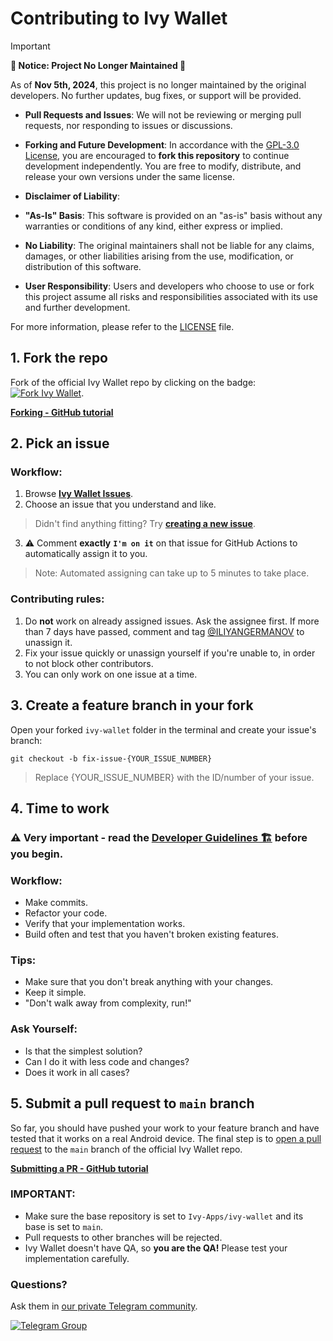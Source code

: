 # Contributing to Ivy Wallet

>[!IMPORTANT]
>**🚨 Notice: Project No Longer Maintained 🚨**
>
>As of **Nov 5th, 2024**, this project is no longer maintained by the original developers. No further updates, bug fixes, or support will be provided.
>
>- **Pull Requests and Issues**: We will not be reviewing or merging pull requests, nor responding to issues or discussions.
>
>- **Forking and Future Development**: In accordance with the [GPL-3.0 License](LICENSE), you are encouraged to **fork this repository** to continue development independently. You are free to modify, distribute, and release your own versions under the same license.
>
>- **Disclaimer of Liability**:
>  - **"As-Is" Basis**: This software is provided on an "as-is" basis without any warranties or conditions of any kind, either express or implied.
>  - **No Liability**: The original maintainers shall not be liable for any claims, damages, or other liabilities arising from the use, modification, or distribution of this software.
>  - **User Responsibility**: Users and developers who choose to use or fork this project assume all risks and responsibilities associated with its use and further development.
>
>For more information, please refer to the [LICENSE](LICENSE) file.


## 1. Fork the repo
Fork of the official Ivy Wallet repo by clicking on the badge: [![Fork Ivy Wallet](https://img.shields.io/github/forks/Ivy-Apps/ivy-wallet?logo=github&style=social)](https://github.com/Ivy-Apps/ivy-wallet/fork).

**[Forking - GitHub tutorial](https://docs.github.com/en/get-started/quickstart/fork-a-repo)**


## 2. Pick an issue
### Workflow:
1. Browse **[Ivy Wallet Issues](https://github.com/Ivy-Apps/ivy-wallet/issues)**.
2. Choose an issue that you understand and like.
> Didn't find anything fitting? Try **[creating a new issue](https://github.com/Ivy-Apps/ivy-wallet/issues/new/choose)**.
3. ⚠️ Comment **exactly** **`I'm on it`** on that issue for GitHub Actions to automatically assign it to you.
> Note: Automated assigning can take up to 5 minutes to take place.

### Contributing rules:
1. Do **not** work on already assigned issues. Ask the assignee first. If more than 7 days have passed, comment and tag [@ILIYANGERMANOV](https://github.com/ILIYANGERMANOV) to unassign it.
2. Fix your issue quickly or unassign yourself if you're unable to, in order to not block other contributors.
3. You can only work on one issue at a time.


## 3. Create a feature branch in your fork
Open your forked `ivy-wallet` folder in the terminal and create your issue's branch:
```
git checkout -b fix-issue-{YOUR_ISSUE_NUMBER}
```
> Replace {YOUR_ISSUE_NUMBER} with the ID/number of your issue.


## 4. Time to work
### ⚠️ Very important - read the [Developer Guidelines 🏗️](docs/Guidelines.md) before you begin.

### Workflow:
- Make commits.
- Refactor your code.
- Verify that your implementation works.
- Build often and test that you haven't broken existing features.

### Tips:
- Make sure that you don't break anything with your changes.
- Keep it simple.
- "Don't walk away from complexity, run!"

### Ask Yourself:
- Is that the simplest solution?
- Can I do it with less code and changes?
- Does it work in all cases?


## 5. Submit a pull request to `main` branch
So far, you should have pushed your work to your feature branch and have tested
that it works on a real Android device.
The final step is to [open a pull request](https://github.com/Ivy-Apps/ivy-wallet/pulls) to the `main` branch of the
official Ivy Wallet repo.

**[Submitting a PR - GitHub tutorial](https://docs.github.com/en/pull-requests/collaborating-with-pull-requests/proposing-changes-to-your-work-with-pull-requests/creating-a-pull-request-from-a-fork)**

### IMPORTANT:
- Make sure the base repository is set to `Ivy-Apps/ivy-wallet` and its base is set to `main`.
- Pull requests to other branches will be rejected.
- Ivy Wallet doesn't have QA, so **you are the QA!** Please test your implementation carefully.

### Questions?
Ask them in [our private Telegram community](https://t.me/+ETavgioAvWg4NThk).

[![Telegram Group](https://img.shields.io/badge/Telegram-2CA5E0?style=for-the-badge&logo=telegram&logoColor=white)](https://t.me/+ETavgioAvWg4NThk)
